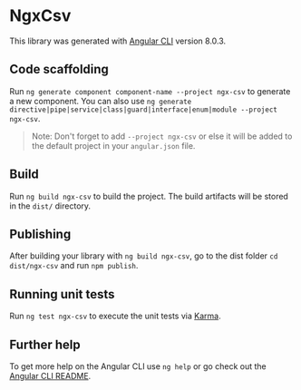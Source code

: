 # NgxCsv

This library was generated with [Angular CLI](https://github.com/angular/angular-cli) version 8.0.3.

## Code scaffolding

Run `ng generate component component-name --project ngx-csv` to generate a new component. You can also use `ng generate directive|pipe|service|class|guard|interface|enum|module --project ngx-csv`.
> Note: Don't forget to add `--project ngx-csv` or else it will be added to the default project in your `angular.json` file. 

## Build

Run `ng build ngx-csv` to build the project. The build artifacts will be stored in the `dist/` directory.

## Publishing

After building your library with `ng build ngx-csv`, go to the dist folder `cd dist/ngx-csv` and run `npm publish`.

## Running unit tests

Run `ng test ngx-csv` to execute the unit tests via [Karma](https://karma-runner.github.io).

## Further help

To get more help on the Angular CLI use `ng help` or go check out the [Angular CLI README](https://github.com/angular/angular-cli/blob/master/README.md).
